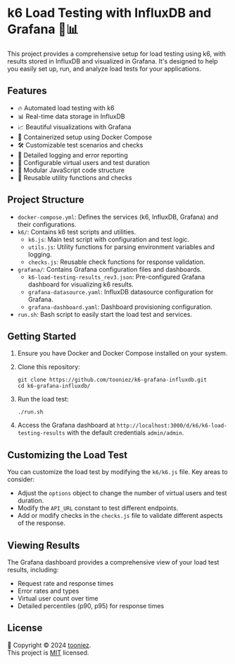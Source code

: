 # k6 Load Testing with InfluxDB and Grafana 🚀📊

This project provides a comprehensive setup for load testing using k6, with results stored in InfluxDB and visualized in Grafana. It's designed to help you easily set up, run, and analyze load tests for your applications.

## Features

- 🔥 Automated load testing with k6
- 📊 Real-time data storage in InfluxDB
- 📈 Beautiful visualizations with Grafana
- 🐳 Containerized setup using Docker Compose
- 🛠 Customizable test scenarios and checks
- 📝 Detailed logging and error reporting
- 🔧 Configurable virtual users and test duration
- 🧰 Modular JavaScript code structure
- 🔄 Reusable utility functions and checks

## Project Structure

- `docker-compose.yml`: Defines the services (k6, InfluxDB, Grafana) and their configurations.
- `k6/`: Contains k6 test scripts and utilities.
  - `k6.js`: Main test script with configuration and test logic.
  - `utils.js`: Utility functions for parsing environment variables and logging.
  - `checks.js`: Reusable check functions for response validation.
- `grafana/`: Contains Grafana configuration files and dashboards.
  - `k6-load-testing-results_rev3.json`: Pre-configured Grafana dashboard for visualizing k6 results.
  - `grafana-datasource.yaml`: InfluxDB datasource configuration for Grafana.
  - `grafana-dashboard.yaml`: Dashboard provisioning configuration.
- `run.sh`: Bash script to easily start the load test and services.

## Getting Started

1. Ensure you have Docker and Docker Compose installed on your system.

2. Clone this repository:
   ```shell
   git clone https://github.com/tooniez/k6-grafana-influxdb.git
   cd k6-grafana-influxdb/
   ```

3. Run the load test:
   ```shell
   ./run.sh
   ```

4. Access the Grafana dashboard at `http://localhost:3000/d/k6/k6-load-testing-results` with the default credentials `admin/admin`.

## Customizing the Load Test

You can customize the load test by modifying the `k6/k6.js` file. Key areas to consider:

- Adjust the `options` object to change the number of virtual users and test duration.
- Modify the `API_URL` constant to test different endpoints.
- Add or modify checks in the `checks.js` file to validate different aspects of the response.

## Viewing Results

The Grafana dashboard provides a comprehensive view of your load test results, including:

- Request rate and response times
- Error rates and types
- Virtual user count over time
- Detailed percentiles (p90, p95) for response times

## License

📝 Copyright © 2024 [tooniez](https://github.com/tooniez). <br />
This project is [MIT](https://github.com/tooniez/k6-grafana-influxdb/blob/main/LICENSE) licensed.








